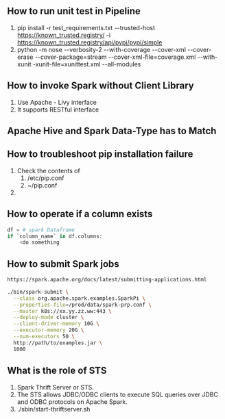 ## How to run unit test in Pipeline

1. pip install -r test_requirements.txt --trusted-host https://known_trusted.registry/ -i  https://known_trusted.registry/api/pypi/pypi/simple
2. python -m nose --verbosity-2 --with-coverage --cover-xml --cover-erase --cover-package=stream --cover-xml-file=coverage.xml --with-xunit -xunit-file=xunittest.xml --all-modules


## How to invoke Spark without Client Library

1. Use Apache - Livy interface
2. It supports RESTful interface

## Apache Hive and Spark Data-Type has to Match

## How to troubleshoot pip installation failure

1. Check the contents of
   1. /etc/pip.conf
   2. ~/pip.conf
2. 


## How to operate if a column exists

```python
df = # spark Dataframe
if `column_name` in df.columns:
    <do something
```

## How to submit Spark jobs

```bash
https://spark.apache.org/docs/latest/submitting-applications.html

./bin/spark-submit \
  --class org.apache.spark.examples.SparkPi \
  --properties-file=/prod/data/spark-prp.conf \
  --master k8s://xx.yy.zz.ww:443 \
  --deploy-mode cluster \
  --client-driver-memory 10G \
  --executor-memory 20G \
  --num-executors 50 \
  http://path/to/examples.jar \
  1000
```

## What is the role of STS

1. Spark Thrift Server or STS. 
2. The STS allows JDBC/ODBC clients to execute SQL queries over JDBC and ODBC protocols on Apache Spark.
3. ./sbin/start-thriftserver.sh